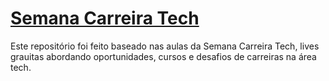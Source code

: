 # [Semana Carreira Tech](https://carreiratech.fiap.com.br)
Este repositório foi feito baseado nas aulas da Semana Carreira Tech, lives grauitas abordando oportunidades, cursos e desafios de carreiras na área tech.
